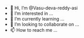 - 👋 Hi, I’m @Vasu-deva-reddy-asi
- 👀 I’m interested in ...
- 🌱 I’m currently learning ...
- 💞️ I’m looking to collaborate on ...
- 📫 How to reach me ...

<!---
Vasu-deva-reddy-asi/Vasu-deva-reddy-asi is a ✨ special ✨ repository because its `README.md` (this file) appears on your GitHub profile.
You can click the Preview link to take a look at your changes.
--->
